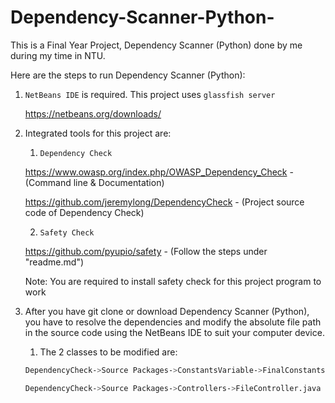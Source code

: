 # Dependency-Scanner-Python-
This is a Final Year Project, Dependency Scanner (Python) done by me during my time in NTU.

Here are the steps to run Dependency Scanner (Python):

1. `NetBeans IDE` is required. This project uses `glassfish server`
  
   https://netbeans.org/downloads/
   
2. Integrated tools for this project are:
   1. `Dependency Check` 

   https://www.owasp.org/index.php/OWASP_Dependency_Check - (Command line & Documentation)

   https://github.com/jeremylong/DependencyCheck - (Project source code of Dependency Check)
   
   2. `Safety Check`

   https://github.com/pyupio/safety - (Follow the steps under "readme.md")
   
   Note: You are required to install safety check for this project program to work


3. After you have git clone or download Dependency Scanner (Python), you have to resolve the dependencies and modify the absolute file path    in the source code using the NetBeans IDE to suit your computer device.

   1. The 2 classes to be modified are:
   ```bash
   DependencyCheck->Source Packages->ConstantsVariable->FinalConstants.java
   ```
   ```bash
   DependencyCheck->Source Packages->Controllers->FileController.java
   ```

   
